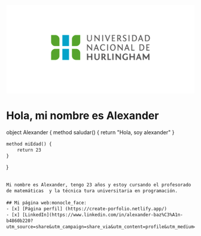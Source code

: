 ![Logo UNAHUR](./assets/UNAHUR.png)

# Hola, mi nombre es Alexander 

object Alexander { 
    method saludar() { 
        return  "Hola, soy alexander" 
    }

    method miEdad() { 
        return 23
    }
}
```

Mi nombre es Alexander, tengo 23 años y estoy cursando el profesorado de matemáticas  y la técnica tura universitaria en programación.

## Mi página web:monocle_face:
- [x] [Página perfil] (https://create-porfolio.netlify.app/) 
- [x] [LinkedIn](https://www.linkedin.com/in/alexander-baz%C3%A1n-b4860b220?utm_source=share&utm_campaign=share_via&utm_content=profile&utm_medium=android_app)
